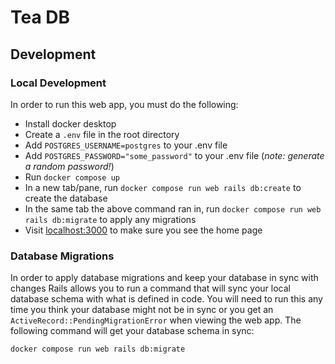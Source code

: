 # Tea DB

## Development

### Local Development

In order to run this web app, you must do the following:

- Install docker desktop
- Create a `.env` file in the root directory
- Add `POSTGRES_USERNAME=postgres` to your .env file
- Add `POSTGRES_PASSWORD="some_password"` to your .env file (_note: generate a random password!_)
- Run `docker compose up`
- In a new tab/pane, run `docker compose run web rails db:create` to create the database
- In the same tab the above command ran in, run `docker compose run web rails db:migrate` to apply any migrations
- Visit [localhost:3000](localhost:3000) to make sure you see the home page

### Database Migrations

In order to apply database migrations and keep your database in sync with changes Rails allows you to run a command that will sync your local database schema with what is defined in code. You will need to run this any time you think your database might not be in sync or you get an `ActiveRecord::PendingMigrationError` when viewing the web app. The following command will get your database schema in sync:

```
docker compose run web rails db:migrate
```

